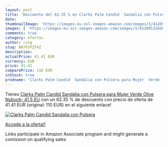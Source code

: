 ```yaml
---
layout: post
title: 'Descuento del 62.35 % en Clarks Palm Candid  Sandalia con Pulsera'
date: 
thumbnailImage: 'https://images-eu.ssl-images-amazon.com/images/I/412O9lZo5UL._SL200_.jpg'
images: [ 'https://images-eu.ssl-images-amazon.com/images/I/412O9lZo5UL._SL200_.jpg' ]
comments: true
category: ofertas
author: ring
slug: B07FSPZT4Z
description:
actualPrice: 41.41 EUR
currency: EUR
price: 41.41
comparePrice: 110 EUR
inStock: true
prodname: 'Clarks Palm Candid  Sandalia con Pulsera para Mujer  Verde  Olive Nubuck-   41.5 EU'
---
```


Tienes [Clarks Palm Candid  Sandalia con Pulsera para Mujer  Verde  Olive Nubuck-   41.5 EU](https://www.amazon.es/dp/B07FSPZT4Z/?tag=tolees-21) con un 62.35 % de descuento con precio de oferta de 41.41 EUR (original: 110 EUR) en el siguiente enlace!

[![Clarks Palm Candid  Sandalia con Pulsera](https://images-eu.ssl-images-amazon.com/images/I/412O9lZo5UL._SL200_.jpg)](https://www.amazon.es/dp/B07FSPZT4Z/?tag=tolees-21)

[Accede a la oferta!!](https://www.amazon.es/dp/B07FSPZT4Z/?tag=tolees-21)

Links participate in Amazon Associate program and might generate a comission on qualifying sales


